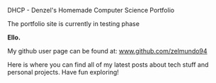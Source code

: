 DHCP - Denzel's Homemade Computer Science Portfolio 

The portfolio site is currently in testing phase

<b>Ello.</b>

My github user page can be found at: www.github.com/zelmundo94

Here is where you can find all of my latest posts about tech stuff  and personal projects. Have fun exploring!

